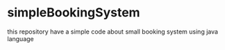 # simpleBookingSystem
this repository have a simple code about small booking system using java language
